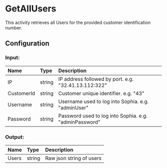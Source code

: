 # GetAllUsers

This activity retrieves all Users for the provided customer identification number.

## Configuration

### Input:

| Name       | Type   | Description                                            |
| :--------- | :----- | :----------------------------------------------------- |
| IP         | string | IP address followed by port. e.g. "32.41.13.112:322"   |
| CustomerId | string | Customer unique identifier. e.g. "43"                  |
| Username   | string | Username used to log into Sophia. e.g. "adminUser"     |
| Password   | string | Password used to log into Sophia. e.g. "adminPassword" |

### Output:

| Name  | Type   | Description              |
| :---- | :----- | :----------------------- |
| Users | string | Raw json string of users |
